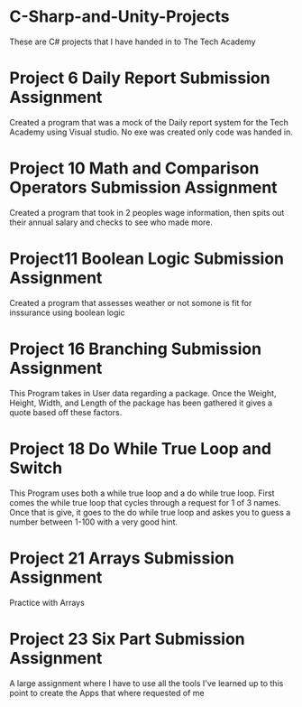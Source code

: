 # C-Sharp-and-Unity-Projects<br>
These are C# projects that I have handed in to The Tech Academy<br>

# Project 6 Daily Report Submission Assignment<br>
Created a program that was a mock of the Daily report system for the Tech Academy using Visual studio. No exe was created only code was handed in.

# Project 10 Math and Comparison Operators Submission Assignment<br>
Created a program that took in 2 peoples wage information, then spits out their annual salary and checks to see who made more.

# Project11 Boolean Logic Submission Assignment<br>
Created a program that assesses weather or not somone is fit for inssurance using boolean logic

# Project 16 Branching Submission Assignment<br>
This Program takes in User data regarding a package. Once the Weight, Height, Width, and Length of the package has been gathered it gives a quote based off these factors.

# Project 18 Do While True Loop and Switch<br>
This Program uses both a while true loop and a do while true loop. First comes the while true loop that cycles through a request for 1 of 3 names. Once that is give, it goes to the do while true loop and askes you to guess a number between 1-100 with a very good hint.

# Project 21 Arrays Submission Assignment<br>
Practice with Arrays

# Project 23 Six Part Submission Assignment<br>
A large assignment where I have to use all the tools I've learned up to this point to create the Apps that where requested of me